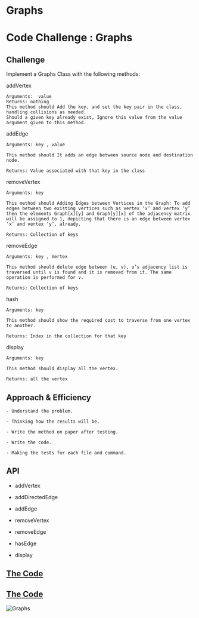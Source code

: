 # Graphs

<!-- Short summary or background information -->

# Code Challenge : Graphs

## Challenge
<!-- Description of the challenge -->
Implement a Graphs Class with the following methods:

addVertex

    Arguments:  value
    Returns: nothing
    This method should Add the key, and set the key pair in the class, handling collisions as needed.
    Should a given key already exist, Ignore this value from the value argument given to this method.

addEdge

    Arguments: key , value

    This method should It adds an edge between source node and destination node.
    
    Returns: Value associated with that key in the class

removeVertex

    Arguments: key

    This method should Adding Edges between Vertices in the Graph: To add edges between two existing vertices such as vertex ‘x’ and vertex ‘y’ then the elements Graph[x][y] and Graph[y][x] of the adjacency matrix will be assigned to 1, depicting that there is an edge between vertex ‘x’ and vertex ‘y’. already.

    Returns: Collection of keys

removeEdge

    Arguments: key , Vertex

    This method should delete edge between (u, v), u’s adjacency list is traversed until v is found and it is removed from it. The same operation is performed for v.

    Returns: Collection of keys

hash

    Arguments: key

    This method should show the required cost to traverse from one vertex to another.

    Returns: Index in the collection for that key

display

    Arguments: key

    This method should display all the vertex.

    Returns: all the vertex

## Approach & Efficiency
<!-- What approach did you take? Why? What is the Big O space/time for this approach? -->

    - Understand the problem.

    - Thinking how the results will be.

    - Write the method on paper after testing.

    - Write the code.

    - Making the tests for each file and command.

## API
<!-- Description of each method publicly available to your Linked List -->
- addVertex

- addDirectedEdge

- addEdge

- removeVertex

- removeEdge

- hasEdge

- display

## [The Code](./Graphs2.js)

## [The Code](./Graphs.js)

![Graphs](./images/Graphs.jpg)
